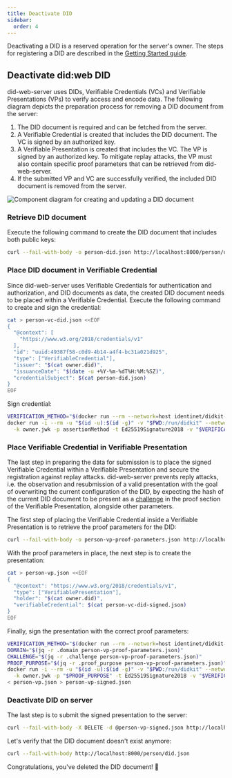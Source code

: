 ```yaml
---
title: Deactivate DID
sidebar:
  order: 4
---
```


Deactivating a DID is a reserved operation for the server's owner. The steps for registering a DID are described in the
[Getting Started guide](/getting-started).

## Deactivate did:web DID

did-web-server uses DIDs, Verifiable Credentials (VCs) and Verifiable Presentations (VPs) to verify access and encode
data. The following diagram depicts the preparation process for removing a DID document from the server:

1. The DID document is required and can be fetched from the server.
2. A Verifiable Credential is created that includes the DID document. The VC is signed by an authorized key.
3. A Verifiable Presentation is created that includes the VC. The VP is signed by an authorized key. To mitigate replay
   attacks, the VP must also contain specific proof parameters that can be retrieved from did-web-server.
4. If the submitted VP and VC are successfully verified, the included DID document is removed from the server.

![Component diagram for creating and updating a DID document](/figures/did-creation-components.svg)

### Retrieve DID document

Execute the following command to create the DID document that includes both public keys:

```bash title="person-did.json"
curl --fail-with-body -o person-did.json http://localhost:8000/person/did.json
```

### Place DID document in Verifiable Credential

Since did-web-server uses Verifiable Credentials for authentication and authorization, and DID documents as data, the
created DID document needs to be placed within a Verifiable Credential. Execute the following command to create and sign
the credential:

```bash title="person-vc-did.json"
cat > person-vc-did.json <<EOF
{
  "@context": [
    "https://www.w3.org/2018/credentials/v1"
  ],
  "id": "uuid:49387f58-c0d9-4b14-a4f4-bc31a021d925",
  "type": ["VerifiableCredential"],
  "issuer": "$(cat owner.did)",
  "issuanceDate": "$(date -u +%Y-%m-%dT%H:%M:%SZ)",
  "credentialSubject": $(cat person-did.json)
}
EOF
```

Sign credential:

```bash title="person-vc-did-signed.json"
VERIFICATION_METHOD="$(docker run --rm --network=host identinet/didkit-cli:0.3.2-5 did resolve "$(cat owner.did)" | jq -r '.assertionMethod.[0]')"
docker run -i --rm -u "$(id -u):$(id -g)" -v "$PWD:/run/didkit" --network=host identinet/didkit-cli:0.3.2-5 credential issue \
  -k owner.jwk -p assertionMethod -t Ed25519Signature2018 -v "$VERIFICATION_METHOD" < person-vc-did.json > person-vc-did-signed.json
```

### Place Verifiable Credential in Verifiable Presentation

The last step in preparing the data for submission is to place the signed Verifiable Credential within a Verifiable
Presentation and secure the registration against replay attacks. did-web-server prevents reply attacks, i.e. the
observation and resubmission of a valid presentation with the goal of overwriting the current configuration of the DID,
by expecting the hash of the current DID document to be present as a
[challenge](https://www.w3.org/TR/vc-data-integrity/#proofs) in the proof section of the Verifiable Presentation,
alongside other parameters.

The first step of placing the Verifiable Credential inside a Verifiable Presentation is to retrieve the proof parameters
for the DID:

```bash title="person-vp-proof-parameters.json"
curl --fail-with-body -o person-vp-proof-parameters.json http://localhost:8000/person/did.json?proofParameters
```

With the proof parameters in place, the next step is to create the presentation:

```bash title="person-vp.json"
cat > person-vp.json <<EOF
{
  "@context": "https://www.w3.org/2018/credentials/v1",
  "type": ["VerifiablePresentation"],
  "holder": "$(cat owner.did)",
  "verifiableCredential": $(cat person-vc-did-signed.json)
}
EOF
```

Finally, sign the presentation with the correct proof parameters:

```bash title="person-vp-did-signed.json"
VERIFICATION_METHOD="$(docker run --rm --network=host identinet/didkit-cli:0.3.2-5 did resolve "$(cat owner.did)" | jq -r '.assertionMethod.[0]')"
DOMAIN="$(jq -r .domain person-vp-proof-parameters.json)"
CHALLENGE="$(jq -r .challenge person-vp-proof-parameters.json)"
PROOF_PURPOSE="$(jq -r .proof_purpose person-vp-proof-parameters.json)"
docker run -i --rm -u "$(id -u):$(id -g)" -v "$PWD:/run/didkit" --network=host identinet/didkit-cli:0.3.2-5 presentation issue \
  -k owner.jwk -p "$PROOF_PURPOSE" -t Ed25519Signature2018 -v "$VERIFICATION_METHOD" -d "$DOMAIN" -C "$CHALLENGE" \
< person-vp.json > person-vp-signed.json
```

### Deactivate DID on server

The last step is to submit the signed presentation to the server:

```bash
curl --fail-with-body -X DELETE -d @person-vp-signed.json http://localhost:8000/person/did.json
```

Let's verify that the DID document doesn't exist anymore:

```bash
curl --fail-with-body http://localhost:8000/person/did.json
```

Congratulations, you've deleted the DID document! 🎉
